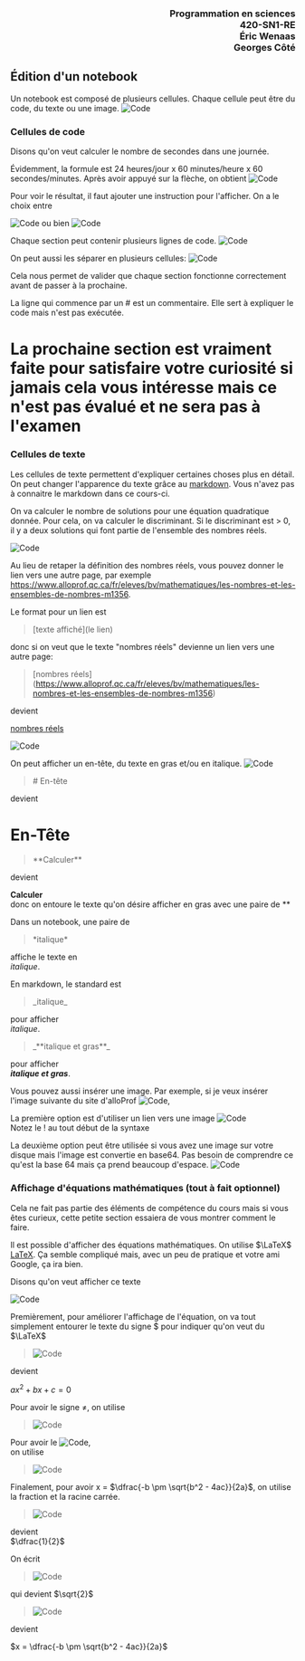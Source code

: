 <h3 style='text-align: right;'>Programmation en sciences
<br>420-SN1-RE
<br>Éric Wenaas
<br>Georges Côté
</h3>

## Édition d'un notebook

Un notebook est composé de plusieurs cellules. Chaque cellule peut être du code, du texte ou une image.
![Code](./Images_Edition/Google_Colab_01_Edition.png)

### Cellules de code

Disons qu'on veut calculer le nombre de secondes dans une journée.

Évidemment, la formule est 24 heures/jour x 60 minutes/heure x 60 secondes/minutes. Après avoir appuyé sur la flèche, on obtient
![Code](./Images_Edition/Google_Colab_02_Edition.png)

Pour voir le résultat, il faut ajouter une instruction pour l'afficher. On a le choix entre

![Code](./Images_Edition/Google_Colab_03_Edition.png)
ou bien
![Code](./Images_Edition/Google_Colab_04_Edition.png)

Chaque section peut contenir plusieurs lignes de code.
![Code](./Images_Edition/Google_Colab_05_Edition.png)

On peut aussi les séparer en plusieurs cellules:
![Code](./Images_Edition/Google_Colab_06_Edition.png)

Cela nous permet de valider que chaque section fonctionne correctement avant de passer à la prochaine.

La ligne qui commence par un # est un commentaire. Elle sert à expliquer le code mais n'est pas exécutée. 

# La prochaine section est vraiment faite pour satisfaire votre curiosité si jamais cela vous intéresse mais ce n'est pas évalué et ne sera pas à l'examen
### Cellules de texte

Les cellules de texte permettent d'expliquer certaines choses plus en détail. On peut changer l'apparence du texte grâce au [markdown](https://fr.wikipedia.org/wiki/Markdown). Vous n'avez pas à connaitre le markdown dans ce cours-ci.

On va calculer le nombre de solutions pour une équation quadratique donnée. Pour cela, on va calculer le discriminant.
Si le discriminant est > 0, il y a deux solutions qui font partie de l'ensemble des nombres réels.

![Code](./Images_Edition/Google_Colab_07_Texte.png)

Au lieu de retaper la définition des nombres réels, vous pouvez donner le lien vers une autre page, par exemple https://www.alloprof.qc.ca/fr/eleves/bv/mathematiques/les-nombres-et-les-ensembles-de-nombres-m1356.

Le format pour un lien est 
> [texte affiché](le lien)

donc si on veut que le texte "nombres réels" devienne un lien vers une autre page:

>\[nombres réels](https://www.alloprof.qc.ca/fr/eleves/bv/mathematiques/les-nombres-et-les-ensembles-de-nombres-m1356)

devient  

[nombres réels](https://www.alloprof.qc.ca/fr/eleves/bv/mathematiques/les-nombres-et-les-ensembles-de-nombres-m1356)


![Code](./Images_Edition/Google_Colab_08_Texte.png)

On peut afficher un en-tête, du texte en gras et/ou en italique.
![Code](./Images_Edition/Google_Colab_09_Texte.png)

>\# En-tête

devient
# En-Tête

>\*\*Calculer\*\*
 
devient 

**Calculer**  
donc on entoure le texte qu'on désire afficher en gras avec une paire de \**

Dans un notebook, une paire de 
>\*italique\*

affiche le texte en   
*italique*.  

En markdown, le standard est 
>\_italique_

pour afficher   
_italique_.  

>\_\*\*italique et gras\*\*\_

pour afficher  
_**italique et gras**_.

Vous pouvez aussi insérer une image. Par exemple, si je veux insérer l'image suivante du site d'alloProf
![Code](./Images_Edition/Google_Colab_10_Texte.png),  


La première option est d'utiliser un lien vers une image
![Code](./Images_Edition/Google_Colab_12_Texte.png)   
Notez le ! au tout début de la syntaxe

La deuxième option peut être utilisée si vous avez une image sur votre disque mais l'image est convertie en base64. Pas besoin de comprendre ce qu'est la base 64 mais ça prend beaucoup d'espace.
![Code](./Images_Edition/Google_Colab_11_Texte.png) 

### Affichage d'équations mathématiques (tout à fait optionnel)
Cela ne fait pas partie des éléments de compétence du cours mais si vous êtes curieux, cette petite section essaiera de vous montrer comment le faire.

Il est possible d'afficher des équations mathématiques. On utilise $\LaTeX$ [LaTeX](https://fr.wikipedia.org/wiki/LaTeX). Ça semble compliqué mais, avec un peu de pratique et votre ami Google, ça ira bien.

Disons qu'on veut afficher ce texte

![Code](./Images_Edition/Google_Colab_14_Texte.png)

Premièrement, pour améliorer l'affichage de l'équation, on va tout simplement entourer le texte du signe  \$ pour indiquer qu'on veut du $\LaTeX$   
>![Code](./Images_Edition/latex1.png)  

devient 

$ax^2 + bx + c = 0$  

Pour avoir le signe $\neq$, 
on utilise 

>![Code](./Images_Edition/latex_neq.png)  

Pour avoir le 
![Code](./Images_Edition/latex_appartient_reel_vrai.png),  
on utilise 
>![Code](./Images_Edition/latex_appartient_reel.png)  

Finalement, pour avoir x = $\dfrac{-b \pm \sqrt{b^2 - 4ac}}{2a}$, on utilise la fraction et la racine carrée.  

>![Code](./Images_Edition/latex_fraction.png)  

devient  
$\dfrac{1}{2}$

On écrit 
>![Code](./Images_Edition/latex_racine_carree.png)  

qui devient $\sqrt{2}$  

>![Code](./Images_Edition/latex_total.png)   

devient 

$x = \dfrac{-b \pm \sqrt{b^2 - 4ac}}{2a}$
